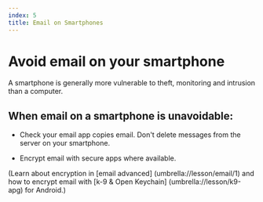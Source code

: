 ```yaml
---
index: 5
title: Email on Smartphones
---
```

# Avoid email on your smartphone

A smartphone is generally more vulnerable to theft, monitoring and intrusion than a computer.

## When email on a smartphone is unavoidable: 

*   Check your email app copies email. Don't delete messages from the server on your smartphone. 

*   Encrypt email with secure apps where available. 

(Learn about encryption in [email advanced] (umbrella://lesson/email/1) and how to encrypt email with [k-9 & Open Keychain] (umbrella://lesson/k9-apg) for Android.)